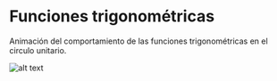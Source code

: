 # Funciones trigonométricas

Animación del comportamiento de las funciones trigonométricas en el circulo unitario.

![alt text](https://files.catbox.moe/cx6b71.png)